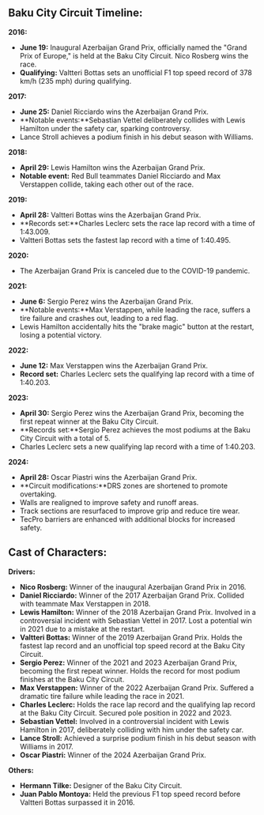 ## **Baku City Circuit Timeline:**

**2016:**

* **June 19:** Inaugural Azerbaijan Grand Prix, officially named the "Grand Prix of Europe," is held at the Baku City Circuit. Nico Rosberg wins the race.  
* **Qualifying:** Valtteri Bottas sets an unofficial F1 top speed record of 378 km/h (235 mph) during qualifying.

**2017:**

* **June 25:** Daniel Ricciardo wins the Azerbaijan Grand Prix.  
* **Notable events:**Sebastian Vettel deliberately collides with Lewis Hamilton under the safety car, sparking controversy.  
* Lance Stroll achieves a podium finish in his debut season with Williams.

**2018:**

* **April 29:** Lewis Hamilton wins the Azerbaijan Grand Prix.  
* **Notable event:** Red Bull teammates Daniel Ricciardo and Max Verstappen collide, taking each other out of the race.

**2019:**

* **April 28:** Valtteri Bottas wins the Azerbaijan Grand Prix.  
* **Records set:**Charles Leclerc sets the race lap record with a time of 1:43.009.  
* Valtteri Bottas sets the fastest lap record with a time of 1:40.495.

**2020:**

* The Azerbaijan Grand Prix is canceled due to the COVID-19 pandemic.

**2021:**

* **June 6:** Sergio Perez wins the Azerbaijan Grand Prix.  
* **Notable events:**Max Verstappen, while leading the race, suffers a tire failure and crashes out, leading to a red flag.  
* Lewis Hamilton accidentally hits the "brake magic" button at the restart, losing a potential victory.

**2022:**

* **June 12:** Max Verstappen wins the Azerbaijan Grand Prix.  
* **Record set:** Charles Leclerc sets the qualifying lap record with a time of 1:40.203.

**2023:**

* **April 30:** Sergio Perez wins the Azerbaijan Grand Prix, becoming the first repeat winner at the Baku City Circuit.  
* **Records set:**Sergio Perez achieves the most podiums at the Baku City Circuit with a total of 5\.  
* Charles Leclerc sets a new qualifying lap record with a time of 1:40.203.

**2024:**

* **April 28:** Oscar Piastri wins the Azerbaijan Grand Prix.  
* **Circuit modifications:**DRS zones are shortened to promote overtaking.  
* Walls are realigned to improve safety and runoff areas.  
* Track sections are resurfaced to improve grip and reduce tire wear.  
* TecPro barriers are enhanced with additional blocks for increased safety.

## **Cast of Characters:**

**Drivers:**

* **Nico Rosberg:** Winner of the inaugural Azerbaijan Grand Prix in 2016\.  
* **Daniel Ricciardo:** Winner of the 2017 Azerbaijan Grand Prix. Collided with teammate Max Verstappen in 2018\.  
* **Lewis Hamilton:** Winner of the 2018 Azerbaijan Grand Prix. Involved in a controversial incident with Sebastian Vettel in 2017\. Lost a potential win in 2021 due to a mistake at the restart.  
* **Valtteri Bottas:** Winner of the 2019 Azerbaijan Grand Prix. Holds the fastest lap record and an unofficial top speed record at the Baku City Circuit.  
* **Sergio Perez:** Winner of the 2021 and 2023 Azerbaijan Grand Prix, becoming the first repeat winner. Holds the record for most podium finishes at the Baku City Circuit.  
* **Max Verstappen:** Winner of the 2022 Azerbaijan Grand Prix. Suffered a dramatic tire failure while leading the race in 2021\.  
* **Charles Leclerc:** Holds the race lap record and the qualifying lap record at the Baku City Circuit. Secured pole position in 2022 and 2023\.  
* **Sebastian Vettel:** Involved in a controversial incident with Lewis Hamilton in 2017, deliberately colliding with him under the safety car.  
* **Lance Stroll:** Achieved a surprise podium finish in his debut season with Williams in 2017\.  
* **Oscar Piastri:** Winner of the 2024 Azerbaijan Grand Prix.

**Others:**

* **Hermann Tilke:** Designer of the Baku City Circuit.  
* **Juan Pablo Montoya:** Held the previous F1 top speed record before Valtteri Bottas surpassed it in 2016\.

